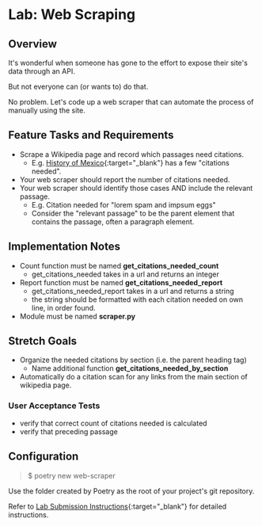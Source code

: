 # Lab: Web Scraping

## Overview

It's wonderful when someone has gone to the effort to expose their site's data through an API.

But not everyone can (or wants to) do that.

No problem. Let's code up a web scraper that can automate the process of manually using the site.

## Feature Tasks and Requirements

- Scrape a Wikipedia page and record which passages need citations.
  - E.g. [History of Mexico](https://en.wikipedia.org/wiki/History_of_Mexico){:target="_blank"} has a few "citations needed".
- Your web scraper should report the number of citations needed.
- Your web scraper should identify those cases AND include the relevant passage.
  - E.g. Citation needed for "lorem spam and impsum eggs"
  - Consider the "relevant passage" to be the parent element that contains the passage, often a paragraph element.

## Implementation Notes

- Count function must be named **get_citations_needed_count**
  - get_citations_needed takes in a url and returns an integer
- Report function must be named **get_citations_needed_report**
  - get_citations_needed_report takes in a url and returns a string
  - the string should be formatted with each citation needed on own line, in order found.
- Module must be named **scraper.py**

## Stretch Goals

- Organize the needed citations by section (i.e. the parent heading tag)
  - Name additional function **get_citations_needed_by_section**
- Automatically do a citation scan for any links from the main section of wikipedia page.


### User Acceptance Tests

- verify that correct count of citations needed is calculated
- verify that preceding passage

## Configuration

>$ poetry new web-scraper

Use the folder created by Poetry as the root of your project's git repository.

Refer to [Lab Submission Instructions](../../../reference/submission-instructions/labs/){:target="_blank"} for detailed instructions.
